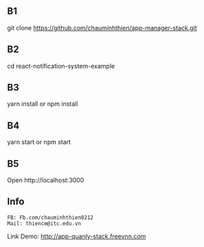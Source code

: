 
## B1

  git clone https://github.com/chauminhthien/app-manager-stack.git

## B2
  cd react-notification-system-example

## B3
  yarn install or npm install

## B4
  yarn start or npm start

## B5
  Open http://localhost:3000
## Info
	FB: Fb.com/chauminhthien0212
	Mail: thiencm@itc.edu.vn
  
  Link Demo: http://app-quanly-stack.freevnn.com